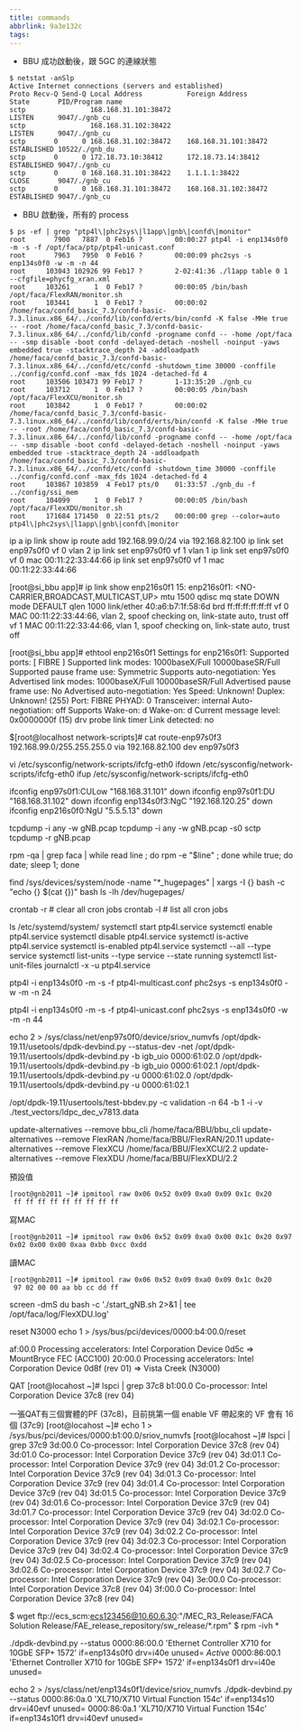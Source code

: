 ```yaml
---
title: commands
abbrlink: 9a3e132c
tags:
---
```

* BBU 成功啟動後，跟 5GC 的連線狀態
```
$ netstat -anSlp
Active Internet connections (servers and established)
Proto Recv-Q Send-Q Local Address           Foreign Address         State       PID/Program name    
sctp                168.168.31.101:38472                            LISTEN      9047/./gnb_cu       
sctp                168.168.31.102:38422                            LISTEN      9047/./gnb_cu       
sctp       0      0 168.168.31.102:38472    168.168.31.101:38472    ESTABLISHED 10522/./gnb_du      
sctp       0      0 172.18.73.10:38412      172.18.73.14:38412      ESTABLISHED 9047/./gnb_cu       
sctp       0      0 168.168.31.101:38422    1.1.1.1:38422           CLOSE       9047/./gnb_cu       
sctp       0      0 168.168.31.101:38472    168.168.31.102:38472    ESTABLISHED 9047/./gnb_cu 
```
* BBU 啟動後，所有的 process
```
$ ps -ef | grep "ptp4l\|phc2sys\|l1app\|gnb\|confd\|monitor"
root       7900   7887  0 Feb16 ?        00:00:27 ptp4l -i enp134s0f0 -m -s -f /opt/faca/ptp/ptp4l-unicast.conf
root       7963   7950  0 Feb16 ?        00:00:09 phc2sys -s enp134s0f0 -w -m -n 44
root     103043 102926 99 Feb17 ?        2-02:41:36 ./l1app table 0 1 --cfgfile=phycfg_xran.xml
root     103261      1  0 Feb17 ?        00:00:05 /bin/bash /opt/faca/FlexRAN/monitor.sh
root     103441      1  0 Feb17 ?        00:00:02 /home/faca/confd_basic_7.3/confd-basic-7.3.linux.x86_64/../confd/lib/confd/erts/bin/confd -K false -MHe true -- -root /home/faca/confd_basic_7.3/confd-basic-7.3.linux.x86_64/../confd/lib/confd -progname confd -- -home /opt/faca -- -smp disable -boot confd -delayed-detach -noshell -noinput -yaws embedded true -stacktrace_depth 24 -addloadpath /home/faca/confd_basic_7.3/confd-basic-7.3.linux.x86_64/../confd/etc/confd -shutdown_time 30000 -conffile ../config/confd.conf -max_fds 1024 -detached-fd 4
root     103506 103473 99 Feb17 ?        1-13:35:20 ./gnb_cu
root     103712      1  0 Feb17 ?        00:00:05 /bin/bash /opt/faca/FlexXCU/monitor.sh
root     103842      1  0 Feb17 ?        00:00:02 /home/faca/confd_basic_7.3/confd-basic-7.3.linux.x86_64/../confd/lib/confd/erts/bin/confd -K false -MHe true -- -root /home/faca/confd_basic_7.3/confd-basic-7.3.linux.x86_64/../confd/lib/confd -progname confd -- -home /opt/faca -- -smp disable -boot confd -delayed-detach -noshell -noinput -yaws embedded true -stacktrace_depth 24 -addloadpath /home/faca/confd_basic_7.3/confd-basic-7.3.linux.x86_64/../confd/etc/confd -shutdown_time 30000 -conffile ../config/confd.conf -max_fds 1024 -detached-fd 4
root     103867 103859  4 Feb17 pts/0    01:33:57 ./gnb_du -f ../config/ssi_mem
root     104099      1  0 Feb17 ?        00:00:05 /bin/bash /opt/faca/FlexXDU/monitor.sh
root     171684 171450  0 22:51 pts/2    00:00:00 grep --color=auto ptp4l\|phc2sys\|l1app\|gnb\|confd\|monitor
```
ip a
ip link show
ip route add 192.168.99.0/24 via 192.168.82.100
ip link set enp97s0f0 vf 0 vlan 2
ip link set enp97s0f0 vf 1 vlan 1
ip link set enp97s0f0 vf 0 mac 00:11:22:33:44:66
ip link set enp97s0f0 vf 1 mac 00:11:22:33:44:66

[root@si_bbu app]# ip link show enp216s0f1
15: enp216s0f1: <NO-CARRIER,BROADCAST,MULTICAST,UP> mtu 1500 qdisc mq state DOWN mode DEFAULT qlen 1000
    link/ether 40:a6:b7:1f:58:6d brd ff:ff:ff:ff:ff:ff
    vf 0 MAC 00:11:22:33:44:66, vlan 2, spoof checking on, link-state auto, trust off
    vf 1 MAC 00:11:22:33:44:66, vlan 1, spoof checking on, link-state auto, trust off

[root@si_bbu app]# ethtool enp216s0f1
Settings for enp216s0f1:
    Supported ports: [ FIBRE ]
    Supported link modes:   1000baseX/Full 
                            10000baseSR/Full 
    Supported pause frame use: Symmetric
    Supports auto-negotiation: Yes
    Advertised link modes:  1000baseX/Full 
                            10000baseSR/Full 
    Advertised pause frame use: No
    Advertised auto-negotiation: Yes
    Speed: Unknown!
    Duplex: Unknown! (255)
    Port: FIBRE
    PHYAD: 0
    Transceiver: internal
    Auto-negotiation: off
    Supports Wake-on: d
    Wake-on: d
    Current message level: 0x0000000f (15)
                   drv probe link timer
    Link detected: no

$[root@localhost network-scripts]# cat route-enp97s0f3
192.168.99.0/255.255.255.0 via 192.168.82.100 dev enp97s0f3

vi /etc/sysconfig/network-scripts/ifcfg-eth0
ifdown /etc/sysconfig/network-scripts/ifcfg-eth0
ifup /etc/sysconfig/network-scripts/ifcfg-eth0

ifconfig enp97s0f1:CULow "168.168.31.101" down
ifconfig enp97s0f1:DU "168.168.31.102" down
ifconfig enp134s0f3:NgC "192.168.120.25" down
ifconfig enp216s0f0:NgU "5.5.5.13" down

tcpdump -i any -w gNB.pcap
tcpdump -i any -w gNB.pcap -s0 sctp
tcpdump -r gNB.pcap

rpm -qa | grep faca | while read line ; do rpm -e "$line" ; done
while true; do date; sleep 1; done

find /sys/devices/system/node -name "*_hugepages" | xargs -I {} bash -c "echo {} \$(cat {})" bash
ls -lh /dev/hugepages/

crontab -r # clear all cron jobs
crontab -l # list all cron jobs

ls /etc/systemd/system/
systemctl start ptp4l.service
systemctl enable ptp4l.service
systemctl disable ptp4l.service
systemctl is-active ptp4l.service
systemctl is-enabled ptp4l.service
systemctl --all --type service
systemctl list-units --type service --state running
systemctl list-unit-files
journalctl -x -u ptp4l.service

ptp4l -i enp134s0f0 -m -s -f ptp4l-multicast.conf
phc2sys -s enp134s0f0 -w -m -n 24

ptp4l -i enp134s0f0 -m -s -f ptp4l-unicast.conf
phc2sys -s enp134s0f0 -w -m -n 44

echo 2 > /sys/class/net/enp97s0f0/device/sriov_numvfs
/opt/dpdk-19.11/usetools/dpdk-devbind.py --status-dev -net
/opt/dpdk-19.11/usertools/dpdk-devbind.py -b igb_uio 0000:61:02.0
/opt/dpdk-19.11/usertools/dpdk-devbind.py -b igb_uio 0000:61:02.1
/opt/dpdk-19.11/usertools/dpdk-devbind.py -u 0000:61:02.0
/opt/dpdk-19.11/usertools/dpdk-devbind.py -u 0000:61:02.1

/opt/dpdk-19.11/usertools/test-bbdev.py -c validation -n 64 -b 1 -i -v ./test_vectors/ldpc_dec_v7813.data

update-alternatives --remove bbu_cli /home/faca/BBU/bbu_cli
update-alternatives --remove FlexRAN /home/faca/BBU/FlexRAN/20.11
update-alternatives --remove FlexXCU /home/faca/BBU/FlexXCU/2.2
update-alternatives --remove FlexXDU /home/faca/BBU/FlexXDU/2.2

預設值
```
[root@gnb2011 ~]# ipmitool raw 0x06 0x52 0x09 0xa0 0x09 0x1c 0x20
 ff ff ff ff ff ff ff ff ff
```
寫MAC
```
[root@gnb2011 ~]# ipmitool raw 0x06 0x52 0x09 0xa0 0x00 0x1c 0x20 0x97 0x02 0x00 0x00 0xaa 0xbb 0xcc 0xdd
```
讀MAC
```
[root@gnb2011 ~]# ipmitool raw 0x06 0x52 0x09 0xa0 0x09 0x1c 0x20
 97 02 00 00 aa bb cc dd ff
```
screen -dmS du bash -c './start_gNB.sh 2>&1 | tee /opt/faca/log/FlexXDU.log'

reset N3000
echo 1 > /sys/bus/pci/devices/0000:b4:00.0/reset

af:00.0 Processing accelerators: Intel Corporation Device 0d5c          => MountBryce FEC (ACC100)
20:00.0 Processing accelerators: Intel Corporation Device 0d8f (rev 01) => Vista Creek (N3000)

QAT
[root@locahost ~]# lspci | grep 37c8
b1:00.0 Co-processor: Intel Corporation Device 37c8 (rev 04)

一張QAT有三個實體的PF (37c8)，目前挑第一個 enable VF 
帶起來的 VF 會有 16 個 (37c9)
[root@locahost ~]# echo 1 > /sys/bus/pci/devices/0000:b1:00.0/sriov_numvfs
[root@locahost ~]# lspci | grep 37c9
3d:00.0 Co-processor: Intel Corporation Device 37c8 (rev 04)
3d:01.0 Co-processor: Intel Corporation Device 37c9 (rev 04)
3d:01.1 Co-processor: Intel Corporation Device 37c9 (rev 04)
3d:01.2 Co-processor: Intel Corporation Device 37c9 (rev 04)
3d:01.3 Co-processor: Intel Corporation Device 37c9 (rev 04)
3d:01.4 Co-processor: Intel Corporation Device 37c9 (rev 04)
3d:01.5 Co-processor: Intel Corporation Device 37c9 (rev 04)
3d:01.6 Co-processor: Intel Corporation Device 37c9 (rev 04)
3d:01.7 Co-processor: Intel Corporation Device 37c9 (rev 04)
3d:02.0 Co-processor: Intel Corporation Device 37c9 (rev 04)
3d:02.1 Co-processor: Intel Corporation Device 37c9 (rev 04)
3d:02.2 Co-processor: Intel Corporation Device 37c9 (rev 04)
3d:02.3 Co-processor: Intel Corporation Device 37c9 (rev 04)
3d:02.4 Co-processor: Intel Corporation Device 37c9 (rev 04)
3d:02.5 Co-processor: Intel Corporation Device 37c9 (rev 04)
3d:02.6 Co-processor: Intel Corporation Device 37c9 (rev 04)
3d:02.7 Co-processor: Intel Corporation Device 37c9 (rev 04)
3e:00.0 Co-processor: Intel Corporation Device 37c8 (rev 04)
3f:00.0 Co-processor: Intel Corporation Device 37c8 (rev 04)


$ wget ftp://ecs_scm:ecs123456@10.60.6.30:"/MEC_R3_Release/FACA Solution Release/FAE_release_repository/sw_release/*.rpm"
$ rpm -ivh *


./dpdk-devbind.py --status
0000:86:00.0 'Ethernet Controller X710 for 10GbE SFP+ 1572' if=enp134s0f0 drv=i40e unused= *Active*
0000:86:00.1 'Ethernet Controller X710 for 10GbE SFP+ 1572' if=enp134s0f1 drv=i40e unused= 

echo 2 > /sys/class/net/enp134s0f1/device/sriov_numvfs
./dpdk-devbind.py --status
0000:86:0a.0 'XL710/X710 Virtual Function 154c' if=enp134s10 drv=i40evf unused= 
0000:86:0a.1 'XL710/X710 Virtual Function 154c' if=enp134s10f1 drv=i40evf unused= 